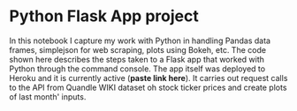 # Python Flask App project

In this notebook I capture my work with Python in handling Pandas data frames, simplejson for web scraping, plots using Bokeh, etc. 
The code shown here describes the steps taken to a Flask app that worked with Python through the command console. 
The app itself was deployed to Heroku and it is currently active (**paste link here**). It carries out request calls to the API from Quandle WIKI dataset oh stock ticker prices and create plots of last month' inputs.
